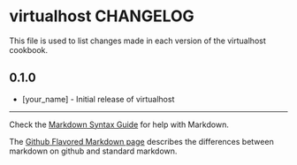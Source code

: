 # virtualhost CHANGELOG

This file is used to list changes made in each version of the virtualhost cookbook.

## 0.1.0
- [your_name] - Initial release of virtualhost

- - -
Check the [Markdown Syntax Guide](http://daringfireball.net/projects/markdown/syntax) for help with Markdown.

The [Github Flavored Markdown page](http://github.github.com/github-flavored-markdown/) describes the differences between markdown on github and standard markdown.
